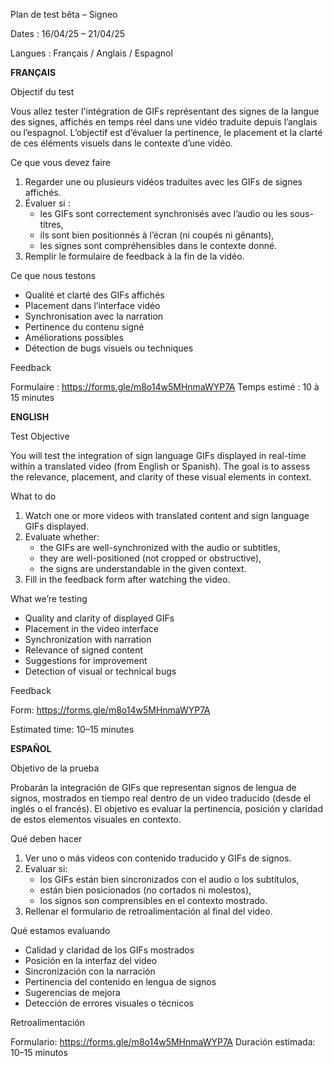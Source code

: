 Plan de test bêta – Signeo 

Dates : 16/04/25 – 21/04/25 

Langues : Français / Anglais / Espagnol 


**FRANÇAIS**

Objectif du test 

Vous allez tester l'intégration de GIFs représentant des signes de la langue des signes, affichés en temps réel dans une vidéo traduite depuis l’anglais ou l’espagnol. L’objectif est d’évaluer la pertinence, le placement et la clarté de ces éléments visuels dans le contexte d’une vidéo. 

Ce que vous devez faire 

1. Regarder une ou plusieurs vidéos traduites avec les GIFs de signes affichés. 
2. Évaluer si : 
   - les GIFs sont correctement synchronisés avec l’audio ou les sous-titres, 
   - ils sont bien positionnés à l’écran (ni coupés ni gênants), 
   - les signes sont compréhensibles dans le contexte donné. 
3. Remplir le formulaire de feedback à la fin de la vidéo. 

Ce que nous testons 

- Qualité et clarté des GIFs affichés 
- Placement dans l’interface vidéo 
- Synchronisation avec la narration 
- Pertinence du contenu signé 
- Améliorations possibles 
- Détection de bugs visuels ou techniques 

Feedback 

Formulaire : https://forms.gle/m8o14w5MHnmaWYP7A 
Temps estimé : 10 à 15 minutes 

**ENGLISH**

Test Objective 

You will test the integration of sign language GIFs displayed in real-time within a translated video (from English or Spanish). The goal is to assess the relevance, placement, and clarity of these visual elements in context. 

What to do 

1. Watch one or more videos with translated content and sign language GIFs displayed. 
2. Evaluate whether: 
   - the GIFs are well-synchronized with the audio or subtitles, 
   - they are well-positioned (not cropped or obstructive), 
   - the signs are understandable in the given context. 
3. Fill in the feedback form after watching the video. 

What we’re testing 

- Quality and clarity of displayed GIFs 
- Placement in the video interface 
- Synchronization with narration 
- Relevance of signed content 
- Suggestions for improvement 
- Detection of visual or technical bugs 

Feedback 

Form: https://forms.gle/m8o14w5MHnmaWYP7A 

Estimated time: 10–15 minutes 

**ESPAÑOL** 

Objetivo de la prueba 

Probarán la integración de GIFs que representan signos de lengua de signos, mostrados en tiempo real dentro de un video traducido (desde el inglés o el francés). El objetivo es evaluar la pertinencia, posición y claridad de estos elementos visuales en contexto. 

Qué deben hacer 

1. Ver uno o más videos con contenido traducido y GIFs de signos. 
2. Evaluar si: 
   - los GIFs están bien sincronizados con el audio o los subtítulos, 
   - están bien posicionados (no cortados ni molestos), 
   - los signos son comprensibles en el contexto mostrado. 
3. Rellenar el formulario de retroalimentación al final del video. 

Qué estamos evaluando 

- Calidad y claridad de los GIFs mostrados 
- Posición en la interfaz del video 
- Sincronización con la narración 
- Pertinencia del contenido en lengua de signos 
- Sugerencias de mejora 
- Detección de errores visuales o técnicos 

Retroalimentación 

Formulario: https://forms.gle/m8o14w5MHnmaWYP7A 
Duración estimada: 10–15 minutos 
